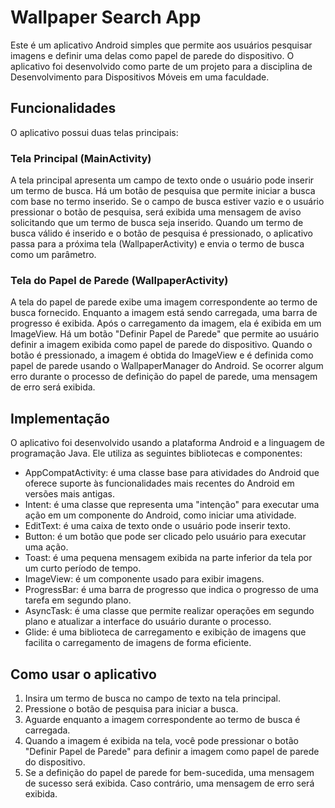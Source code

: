 # Wallpaper Search App

Este é um aplicativo Android simples que permite aos usuários pesquisar imagens e definir uma delas como papel de parede do dispositivo. O aplicativo foi desenvolvido como parte de um projeto para a disciplina de Desenvolvimento para Dispositivos Móveis em uma faculdade.

## Funcionalidades
O aplicativo possui duas telas principais:

### Tela Principal (MainActivity)
A tela principal apresenta um campo de texto onde o usuário pode inserir um termo de busca.
Há um botão de pesquisa que permite iniciar a busca com base no termo inserido.
Se o campo de busca estiver vazio e o usuário pressionar o botão de pesquisa, será exibida uma mensagem de aviso solicitando que um termo de busca seja inserido.
Quando um termo de busca válido é inserido e o botão de pesquisa é pressionado, o aplicativo passa para a próxima tela (WallpaperActivity) e envia o termo de busca como um parâmetro.

### Tela do Papel de Parede (WallpaperActivity)

A tela do papel de parede exibe uma imagem correspondente ao termo de busca fornecido.
Enquanto a imagem está sendo carregada, uma barra de progresso é exibida.
Após o carregamento da imagem, ela é exibida em um ImageView.
Há um botão "Definir Papel de Parede" que permite ao usuário definir a imagem exibida como papel de parede do dispositivo.
Quando o botão é pressionado, a imagem é obtida do ImageView e é definida como papel de parede usando o WallpaperManager do Android.
Se ocorrer algum erro durante o processo de definição do papel de parede, uma mensagem de erro será exibida.

## Implementação

O aplicativo foi desenvolvido usando a plataforma Android e a linguagem de programação Java. Ele utiliza as seguintes bibliotecas e componentes:

- AppCompatActivity: é uma classe base para atividades do Android que oferece suporte às funcionalidades mais recentes do Android em versões mais antigas.
- Intent: é uma classe que representa uma "intenção" para executar uma ação em um componente do Android, como iniciar uma atividade.
- EditText: é uma caixa de texto onde o usuário pode inserir texto.
- Button: é um botão que pode ser clicado pelo usuário para executar uma ação.
- Toast: é uma pequena mensagem exibida na parte inferior da tela por um curto período de tempo.
- ImageView: é um componente usado para exibir imagens.
- ProgressBar: é uma barra de progresso que indica o progresso de uma tarefa em segundo plano.
- AsyncTask: é uma classe que permite realizar operações em segundo plano e atualizar a interface do usuário durante o processo.
- Glide: é uma biblioteca de carregamento e exibição de imagens que facilita o carregamento de imagens de forma eficiente.

## Como usar o aplicativo
1. Insira um termo de busca no campo de texto na tela principal.
2. Pressione o botão de pesquisa para iniciar a busca.
3. Aguarde enquanto a imagem correspondente ao termo de busca é carregada.
4. Quando a imagem é exibida na tela, você pode pressionar o botão "Definir Papel de Parede" para definir a imagem como papel de parede do dispositivo.
5. Se a definição do papel de parede for bem-sucedida, uma mensagem de sucesso será exibida. Caso contrário, uma mensagem de erro será exibida.
